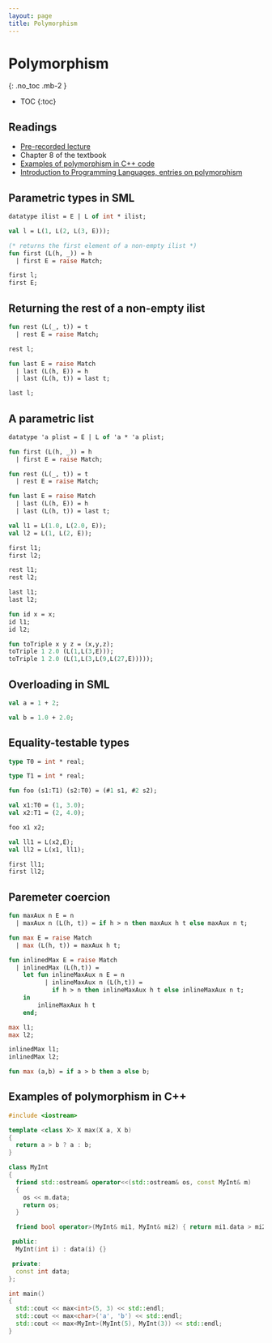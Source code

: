 ```yaml
---
layout: page
title: Polymorphism
---
```


# Polymorphism
{: .no_toc .mb-2 }

- TOC
{:toc}

## Readings

- [Pre-recorded lecture](https://www.youtube.com/playlist?list=PLeIbBi3CwMZwmgIVh73e1zWAvMfxiuZkR)
- Chapter 8 of the textbook
- [Examples of polymorphism in C++ code](https://homepages.dcc.ufmg.br/~hbarbosa/teaching/ufmg/2020-1/lp/notes/05-polymorphism-c++.cpp)
- [Introduction to Programming Languages, entries on polymorphism](https://en.wikibooks.org/wiki/Introduction_to_Programming_Languages)


## Parametric types in SML

``` ocaml
datatype ilist = E | L of int * ilist;

val l = L(1, L(2, L(3, E)));

(* returns the first element of a non-empty ilist *)
fun first (L(h, _)) = h
  | first E = raise Match;

first l;
first E;
```

## Returning the rest of a non-empty ilist

``` ocaml
fun rest (L(_, t)) = t
  | rest E = raise Match;

rest l;

fun last E = raise Match
  | last (L(h, E)) = h
  | last (L(h, t)) = last t;

last l;
```

## A parametric list

``` ocaml
datatype 'a plist = E | L of 'a * 'a plist;

fun first (L(h, _)) = h
  | first E = raise Match;

fun rest (L(_, t)) = t
  | rest E = raise Match;

fun last E = raise Match
  | last (L(h, E)) = h
  | last (L(h, t)) = last t;

val l1 = L(1.0, L(2.0, E));
val l2 = L(1, L(2, E));

first l1;
first l2;

rest l1;
rest l2;

last l1;
last l2;

fun id x = x;
id l1;
id l2;

fun toTriple x y z = (x,y,z);
toTriple 1 2.0 (L(1,L(3,E)));
toTriple 1 2.0 (L(1,L(3,L(9,L(27,E)))));
```


## Overloading in SML

``` ocaml
val a = 1 + 2;

val b = 1.0 + 2.0;
```

## Equality-testable types

``` ocaml
type T0 = int * real;

type T1 = int * real;

fun foo (s1:T1) (s2:T0) = (#1 s1, #2 s2);

val x1:T0 = (1, 3.0);
val x2:T1 = (2, 4.0);

foo x1 x2;

val ll1 = L(x2,E);
val ll2 = L(x1, ll1);

first ll1;
first ll2;
```

## Paremeter coercion

``` ocaml
fun maxAux n E = n
  | maxAux n (L(h, t)) = if h > n then maxAux h t else maxAux n t;

fun max E = raise Match
  | max (L(h, t)) = maxAux h t;

fun inlinedMax E = raise Match
  | inlinedMax (L(h,t)) =
    let fun inlineMaxAux n E = n
          | inlineMaxAux n (L(h,t)) =
            if h > n then inlineMaxAux h t else inlineMaxAux n t;
    in
        inlineMaxAux h t
    end;

max l1;
max l2;

inlinedMax l1;
inlinedMax l2;

fun max (a,b) = if a > b then a else b;
```

## Examples of polymorphism in C++

```c++
#include <iostream>

template <class X> X max(X a, X b)
{
  return a > b ? a : b;
}

class MyInt
{
  friend std::ostream& operator<<(std::ostream& os, const MyInt& m)
  {
    os << m.data;
    return os;
  }

  friend bool operator>(MyInt& mi1, MyInt& mi2) { return mi1.data > mi2.data; }

 public:
  MyInt(int i) : data(i) {}

 private:
  const int data;
};

int main()
{
  std::cout << max<int>(5, 3) << std::endl;
  std::cout << max<char>('a', 'b') << std::endl;
  std::cout << max<MyInt>(MyInt(5), MyInt(3)) << std::endl;
}
```
